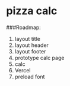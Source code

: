 # pizza calc 

###Roadmap:
1) layout title
2) layout header
3) layout footer
4) prototype calc page
5) calc
6) Vercel
7) preload font
